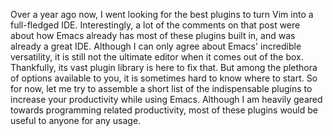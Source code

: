 
Over a year ago now, I went looking for the best plugins to turn Vim into a full-fledged IDE. Interestingly, a lot of the comments on that post were about how Emacs already has most of these plugins built in, and was already a great IDE. Although I can only agree about Emacs' incredible versatility, it is still not the ultimate editor when it comes out of the box. Thankfully, its vast plugin library is here to fix that. But among the plethora of options available to you, it is sometimes hard to know where to start. So for now, let me try to assemble a short list of the indispensable plugins to increase your productivity while using Emacs. Although I am heavily geared towards programming related productivity, most of these plugins would be useful to anyone for any usage.
